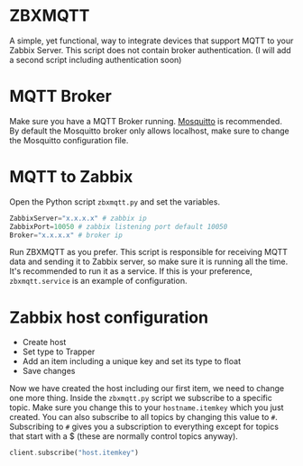 # ZBXMQTT
A simple, yet functional, way to integrate devices that support MQTT to your Zabbix Server.
This script does not contain broker authentication. (I will add a second script including authentication soon)

# MQTT Broker
Make sure you have a MQTT Broker running. <a href="https://mosquitto.org">Mosquitto</a> is recommended.
By default the Mosquitto broker only allows localhost, make sure to change the Mosquitto configuration file.

# MQTT to Zabbix
Open the Python script ```zbxmqtt.py``` and set the variables.

```php
ZabbixServer="x.x.x.x" # zabbix ip
ZabbixPort=10050 # zabbix listening port default 10050
Broker="x.x.x.x" # broker ip
```

Run ZBXMQTT as you prefer. This script is responsible for receiving MQTT data and sending it to Zabbix server, so make sure it is running all the time.
It's recommended to run it as a service. If this is your preference, ```zbxmqtt.service``` is an example of configuration.

# Zabbix host configuration
* Create host
* Set type to Trapper
* Add an item including a unique key and set its type to float
* Save changes

Now we have created the host including our first item, we need to change one more thing.
Inside the ```zbxmqtt.py``` script we subscribe to a specific topic.
Make sure you change this to your ```hostname.itemkey``` which you just created.
You can also subscribe to all topics by changing this value to ```#```.
Subscribing to ```#``` gives you a subscription to everything except for topics that start with a $ (these are normally control topics anyway).

```php
client.subscribe("host.itemkey")
```
